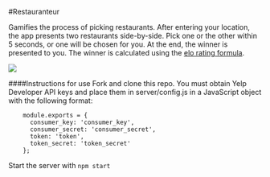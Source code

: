 #Restauranteur

Gamifies the process of picking restaurants. After entering your location, the app presents two restaurants side-by-side. Pick one or the other within 5 seconds, or one will be chosen for you. At the end, the winner is presented to you. The winner is calculated using the [elo rating formula](https://en.wikipedia.org/wiki/Elo_rating_system).

<img src=http://i.imgur.com/gW1rcWQ.jpg></img>

####Instructions for use
Fork and clone this repo. You must obtain Yelp Developer API keys and place them in server/config.js in a JavaScript object with the following format: 

        module.exports = {
          consumer_key: 'consumer_key',
          consumer_secret: 'consumer_secret',
          token: 'token',
          token_secret: 'token_secret'
        };
Start the server with `npm start`
